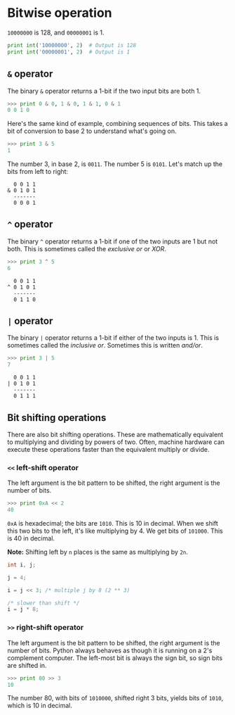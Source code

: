 # Bitwise operation

`10000000` is 128, and `00000001` is 1.

```python
print int('10000000', 2)  # Output is 128
print int('00000001', 2)  # Output is 1
```

## `&` operator

The binary `&` operator returns a 1-bit if the two input bits are both 1.

```python
>>> print 0 & 0, 1 & 0, 1 & 1, 0 & 1
0 0 1 0
```

Here's the same kind of example, combining sequences of bits. This takes a bit
of conversion to base 2 to understand what's going on.

```python
>>> print 3 & 5
1
```

The number 3, in base 2, is `0011`. The number 5 is `0101`. Let's match up the
bits from left to right:

```
  0 0 1 1
& 0 1 0 1
  -------
  0 0 0 1
```

## `^` operator

The binary `^` operator returns a 1-bit if one of the two inputs are 1 but not
both. This is sometimes called the *exclusive or* or *XOR*.

```python
>>> print 3 ^ 5
6
```

```
  0 0 1 1
^ 0 1 0 1
  -------
  0 1 1 0
```

## `|` operator

The binary `|` operator returns a 1-bit if either of the two inputs is 1. This
is sometimes called the *inclusive or*. Sometimes this is written *and/or*.

```python
>>> print 3 | 5
7
```

```
  0 0 1 1
| 0 1 0 1
  -------
  0 1 1 1
```

## Bit shifting operations

There are also bit shifting operations. These are mathematically equivalent to
multiplying and dividing by powers of two. Often, machine hardware can execute
these operations faster than the equivalent multiply or divide.

### `<<` left-shift operator

The left argument is the bit pattern to be shifted, the right argument is the
number of bits.

```python
>>> print 0xA << 2
40
```

`0xA` is hexadecimal; the bits are `1010`. This is 10 in decimal. When we shift
this two bits to the left, it's like multiplying by 4. We get bits of `101000`.
This is 40 in decimal.

**Note:** Shifting left by `n` places is the same as multiplying by `2n`.

```c
int i, j;

j = 4;

i = j << 3; /* multiple j by 8 (2 ** 3)

/* slower than shift */
i = j * 8;
```

### `>>` right-shift operator

The left argument is the bit pattern to be shifted, the right argument is the
number of bits. Python always behaves as though it is running on a 2's
complement computer. The left-most bit is always the sign bit, so sign bits are
shifted in.

```python
>>> print 80 >> 3
10
```

The number 80, with bits of `1010000`, shifted right 3 bits, yields bits of
`1010`, which is 10 in decimal.
